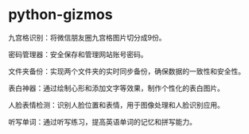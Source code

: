 # python-gizmos

九宫格识别：将微信朋友圈九宫格图片切分成9份。

密码管理器：安全保存和管理网站账号密码。

文件夹备份：实现两个文件夹的实时同步备份，确保数据的一致性和安全性。

表白神器：通过绘制心形和添加文字等效果，制作个性化的表白图片。

人脸表情检测：识别人脸位置和表情，用于图像处理和人脸识别应用。

听写单词：通过听写练习，提高英语单词的记忆和拼写能力。